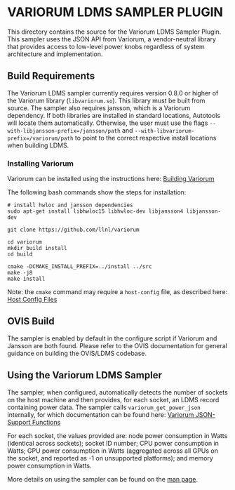 VARIORUM LDMS SAMPLER PLUGIN
=========================

This directory contains the source for the Variorum LDMS Sampler Plugin.
This sampler uses the JSON API from Variorum, a vendor-neutral library
that provides access to low-level power knobs regardless of system
architecture and implementation.

Build Requirements
------------------

The Variorum LDMS sampler currently requires version 0.8.0 or higher
of the Variorum library (``libvariorum.so``). This library must be built
from source. The sampler also requires jansson, which is a Variorum
dependency. If both libraries are installed in standard locations,
Autotools will locate them automatically. Otherwise, the user must use
the flags ``--with-libjansson-prefix=/jansson/path`` and ``--with-libvariorum-prefix=/variorum/path``
to point to the correct respective install locations when building LDMS.

### Installing Variorum

Variorum can be installed using the instructions here:
[Building Variorum](https://variorum.readthedocs.io/en/latest/BuildingVariorum.html)

The following bash commands show the steps for installation:

    # install hwloc and jansson dependencies
    sudo apt-get install libhwloc15 libhwloc-dev libjansson4 libjansson-dev

    git clone https://github.com/llnl/variorum

    cd variorum
    mkdir build install
    cd build

    cmake -DCMAKE_INSTALL_PREFIX=../install ../src
    make -j8
    make install

Note: the ``cmake`` command may require a ``host-config`` file, as
described here: [Host Config Files](https://variorum.readthedocs.io/en/latest/BuildingVariorum.html#host-config-files)

OVIS Build
----------

The sampler is enabled by default in the configure script
if Variorum and Jansson are both found. Please refer to the OVIS documentation
for general guidance on building the OVIS/LDMS codebase.

Using the Variorum LDMS Sampler
----------------------------

The sampler, when configured, automatically detects the number of sockets
on the host machine and then provides, for each socket, an LDMS record
containing power data. The sampler calls ``variorum_get_power_json``
internally, for which documentation can be found here:
[Variorum JSON-Support Functions](https://variorum.readthedocs.io/en/latest/api/json_support_functions.html)

For each socket, the values provided are: node power consumption in Watts (identical across sockets);
socket ID number; CPU power consumption in Watts;
GPU power consumption in Watts (aggregated across all GPUs on the socket, and
reported as -1 on unsupported platforms); and
memory power consumption in Watts.

More details on using the sampler can be found on the
[man page](Plugin_variorum_sampler.man).

